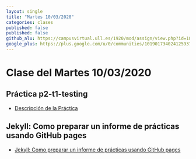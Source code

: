 ```yaml
---
layout: single
title: "Martes 10/03/2020"
categories: clases
published: false
published: false
github_alu: https://campusvirtual.ull.es/1920/mod/assign/view.php?id=187733
google_plus: https://plus.google.com/u/0/communities/101901734024125937720
---
```


# Clase del Martes 10/03/2020


## Práctica p2-t1-testing

* [Descripción de la Práctica]({{site.baseurl}}/assets/temas/introduccion-a-javascript/practicas/p2-t1-testing/)


## Jekyll: Como preparar un informe de prácticas usando GitHub pages

* [Jekyll: Como preparar un informe de prácticas usando GitHub pages]({{site.baseurl}}/assets/temas/introduccion-a-javascript/preparar-informe-de-practicas-con-ghpages)
